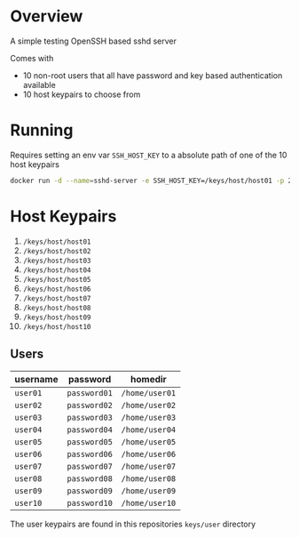 # Overview

A simple testing OpenSSH based sshd server

Comes with

* 10 non-root users that all have password and key based authentication available
* 10 host keypairs to choose from

# Running

Requires setting an env var `SSH_HOST_KEY` to a absolute path of one of the 10 host keypairs

```bash
docker run -d --name=sshd-server -e SSH_HOST_KEY=/keys/host/host01 -p 2222:22  sshd-server
```
# Host Keypairs

1. `/keys/host/host01`
1. `/keys/host/host02`
1. `/keys/host/host03`
1. `/keys/host/host04`
1. `/keys/host/host05`
1. `/keys/host/host06`
1. `/keys/host/host07`
1. `/keys/host/host08`
1. `/keys/host/host09`
1. `/keys/host/host10`

## Users

|username|password|homedir|
|--------|--------|-------|
|`user01`|`password01`|`/home/user01`|
|`user02`|`password02`|`/home/user02`|
|`user03`|`password03`|`/home/user03`|
|`user04`|`password04`|`/home/user04`|
|`user05`|`password05`|`/home/user05`|
|`user06`|`password06`|`/home/user06`|
|`user07`|`password07`|`/home/user07`|
|`user08`|`password08`|`/home/user08`|
|`user09`|`password09`|`/home/user09`|
|`user10`|`password10`|`/home/user10`|

The user keypairs are found in this repositories `keys/user` directory